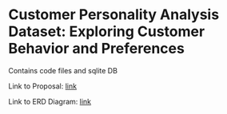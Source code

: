 # Customer Personality Analysis Dataset: Exploring Customer Behavior and Preferences
Contains code files and sqlite DB


Link to Proposal: [link](https://docs.google.com/document/d/1winF-tvCqeZXjQxVzwFPdpcWBUn-xyD2iQeSm_Fzs-Q/edit?usp=sharing)

Link to ERD Diagram: [link](https://lucid.app/lucidchart/814a7936-c530-4e09-88ed-d622657704a2/edit?viewport_loc=-636%2C-138%2C3828%2C1869%2C84k24rG8Tdxi&invitationId=inv_cf45928d-94ee-4510-9d92-3d8e145189d5)
